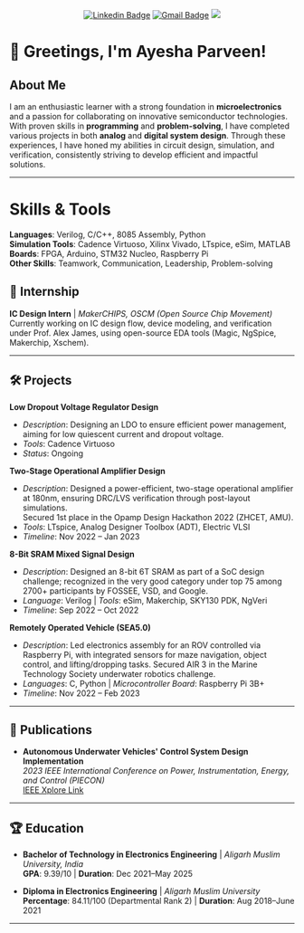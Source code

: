 <div align="center">
  
[![Linkedin Badge](https://img.shields.io/badge/-ayeshaparveen-blue?style=flat&logo=Linkedin&logoColor=white&link=https://www.linkedin.com/in/ayesha-parveen-stack/)](https://www.linkedin.com/in/ayesha-parveen-6620411bb/)
[![Gmail Badge](https://img.shields.io/badge/-ayeshaparveen111-c14438?style=flat&logo=Gmail&logoColor=white&link=mailto:aparveen111@myamu.ac.in)](mailto:aparveen111@myamu.ac.in)
![](https://komarev.com/ghpvc/?username=ayeshaparveen&style=flat&color=828bed)

</div>

<div align="left">

# 👋 Greetings, I'm Ayesha Parveen!

## About Me
I am an enthusiastic learner with a strong foundation in **microelectronics** and a passion for collaborating on innovative semiconductor technologies. With proven skills in **programming** and **problem-solving**, I have completed various projects in both **analog** and **digital system design**. Through these experiences, I have honed my abilities in circuit design, simulation, and verification, consistently striving to develop efficient and impactful solutions.

---

# Skills & Tools

**Languages**: Verilog, C/C++, 8085 Assembly, Python  
**Simulation Tools**: Cadence Virtuoso, Xilinx Vivado, LTspice, eSim, MATLAB  
**Boards**: FPGA, Arduino, STM32 Nucleo, Raspberry Pi  
**Other Skills**: Teamwork, Communication, Leadership, Problem-solving  

## 💼 Internship
**IC Design Intern** | *MakerCHIPS, OSCM (Open Source Chip Movement)*<br>
Currently working on IC design flow, device modeling, and verification under Prof. Alex James, using open-source EDA tools (Magic, NgSpice, Makerchip, Xschem).

---

## 🛠️ Projects

**Low Dropout Voltage Regulator Design**  
- *Description*: Designing an LDO to ensure efficient power management, aiming for low quiescent current and dropout voltage.  
- *Tools*: Cadence Virtuoso  
- *Status*: Ongoing

**Two-Stage Operational Amplifier Design**  
- *Description*: Designed a power-efficient, two-stage operational amplifier at 180nm, ensuring DRC/LVS verification through post-layout simulations.<br>Secured 1st place in the Opamp Design Hackathon 2022 (ZHCET, AMU).
- *Tools*: LTspice, Analog Designer Toolbox (ADT), Electric VLSI  
- *Timeline*: Nov 2022 – Jan 2023  

**8-Bit SRAM Mixed Signal Design**  
- *Description*: Designed an 8-bit 6T SRAM as part of a SoC design challenge; recognized in the very good category under top 75 among 2700+ participants by FOSSEE, VSD, and Google.<br>
- *Language*: Verilog | *Tools*: eSim, Makerchip, SKY130 PDK, NgVeri  
- *Timeline*: Sep 2022 – Oct 2022  

**Remotely Operated Vehicle (SEA5.0)**  
- *Description*: Led electronics assembly for an ROV controlled via Raspberry Pi, with integrated sensors for maze navigation, object control, and lifting/dropping tasks. Secured AIR 3 in the Marine Technology Society underwater robotics challenge.
- *Languages*: C, Python | *Microcontroller Board*: Raspberry Pi 3B+  
- *Timeline*: Nov 2022 – Feb 2023  

---

## 📄 Publications
- **Autonomous Underwater Vehicles' Control System Design Implementation**<br>
  *2023 IEEE International Conference on Power, Instrumentation, Energy, and Control (PIECON)*  
  [IEEE Xplore Link](https://ieeexplore.ieee.org/document/10085754)

---

## 🏆 Education
- **Bachelor of Technology in Electronics Engineering** | *Aligarh Muslim University, India*<br>
  **GPA**: 9.39/10 | **Duration**: Dec 2021–May 2025  

- **Diploma in Electronics Engineering** | *Aligarh Muslim University*<br>
  **Percentage**: 84.11/100 (Departmental Rank 2) | **Duration**: Aug 2018–June 2021  

---
</div>
